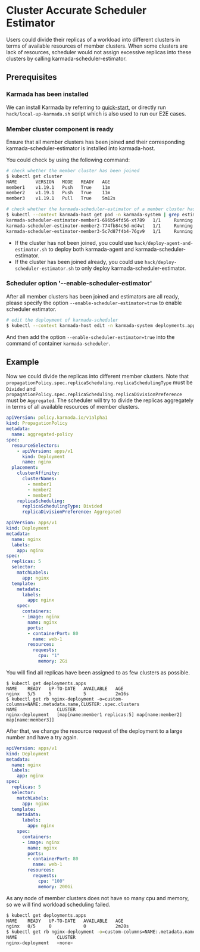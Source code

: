 # Cluster Accurate Scheduler Estimator

Users could divide their replicas of a workload into different clusters in terms of available resources of member clusters. When some clusters are lack of resources, scheduler would not assign excessive replicas into these clusters by calling karmada-scheduler-estimator.

## Prerequisites

### Karmada has been installed

We can install Karmada by referring to [quick-start](https://github.com/karmada-io/karmada#quick-start), or directly run `hack/local-up-karmada.sh` script which is also used to run our E2E cases.

### Member cluster component is ready

Ensure that all member clusters has been joined and their corresponding karmada-scheduler-estimator is installed into karmada-host.

You could check by using the following command:

```bash
# check whether the member cluster has been joined
$ kubectl get cluster
NAME       VERSION   MODE   READY   AGE
member1    v1.19.1   Push   True    11m
member2    v1.19.1   Push   True    11m
member3    v1.19.1   Pull   True    5m12s

# check whether the karmada-scheduler-estimator of a member cluster has been working well
$ kubectl --context karmada-host get pod -n karmada-system | grep estimator
karmada-scheduler-estimator-member1-696b54fd56-xt789   1/1     Running   0          77s
karmada-scheduler-estimator-member2-774fb84c5d-md4wt   1/1     Running   0          75s
karmada-scheduler-estimator-member3-5c7d87f4b4-76gv9   1/1     Running   0          72s
```

- If the cluster has not been joined, you could use `hack/deploy-agent-and-estimator.sh` to deploy both karmada-agent and karmada-scheduler-estimator.
- If the cluster has been joined already, you could use `hack/deploy-scheduler-estimator.sh` to only deploy karmada-scheduler-estimator.

### Scheduler option '--enable-scheduler-estimator'

After all member clusters has been joined and estimators are all ready, please specify the option `--enable-scheduler-estimator=true` to enable scheduler estimator.

```bash
# edit the deployment of karmada-scheduler
$ kubectl --context karmada-host edit -n karmada-system deployments.apps karmada-scheduler
```

And then add the option `--enable-scheduler-estimator=true` into the command of container `karmada-scheduler`.

## Example

Now we could divide the replicas into different member clusters. Note that `propagationPolicy.spec.replicaScheduling.replicaSchedulingType` must be `Divided` and `propagationPolicy.spec.replicaScheduling.replicaDivisionPreference` must be `Aggregated`. The scheduler will try to divide the replicas aggregately in terms of all available resources of member clusters.

```yaml
apiVersion: policy.karmada.io/v1alpha1
kind: PropagationPolicy
metadata:
  name: aggregated-policy
spec:
  resourceSelectors:
    - apiVersion: apps/v1
      kind: Deployment
      name: nginx
  placement:
    clusterAffinity:
      clusterNames:
        - member1
        - member2
        - member3
    replicaScheduling:
      replicaSchedulingType: Divided
      replicaDivisionPreference: Aggregated
```

```yaml
apiVersion: apps/v1
kind: Deployment
metadata:
  name: nginx
  labels:
    app: nginx
spec:
  replicas: 5
  selector:
    matchLabels:
      app: nginx
  template:
    metadata:
      labels:
        app: nginx
    spec:
      containers:
      - image: nginx
        name: nginx
        ports:
        - containerPort: 80
          name: web-1
        resources:
          requests:
            cpu: "1"
            memory: 2Gi
```

You will find all replicas have been assigned to as few clusters as possible.

```
$ kubectl get deployments.apps          
NAME    READY   UP-TO-DATE   AVAILABLE   AGE
nginx   5/5     5            5           2m16s
$ kubectl get rb nginx-deployment -o=custom-columns=NAME:.metadata.name,CLUSTER:.spec.clusters  
NAME               CLUSTER
nginx-deployment   [map[name:member1 replicas:5] map[name:member2] map[name:member3]]
```

After that, we change the resource request of the deployment to a large number and have a try again.

```yaml
apiVersion: apps/v1
kind: Deployment
metadata:
  name: nginx
  labels:
    app: nginx
spec:
  replicas: 5
  selector:
    matchLabels:
      app: nginx
  template:
    metadata:
      labels:
        app: nginx
    spec:
      containers:
      - image: nginx
        name: nginx
        ports:
        - containerPort: 80
          name: web-1
        resources:
          requests:
            cpu: "100"
            memory: 200Gi
```

As any node of member clusters does not have so many cpu and memory, so we will find workload scheduling failed.

```bash
$ kubectl get deployments.apps 
NAME    READY   UP-TO-DATE   AVAILABLE   AGE
nginx   0/5     0            0           2m20s
$ kubectl get rb nginx-deployment -o=custom-columns=NAME:.metadata.name,CLUSTER:.spec.clusters  
NAME               CLUSTER
nginx-deployment   <none>
```
